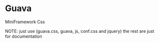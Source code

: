 # Guava
MiniFramework Css

NOTE: just use (guava.css, guava, js, conf.css and jquery) the rest are just for documentation
